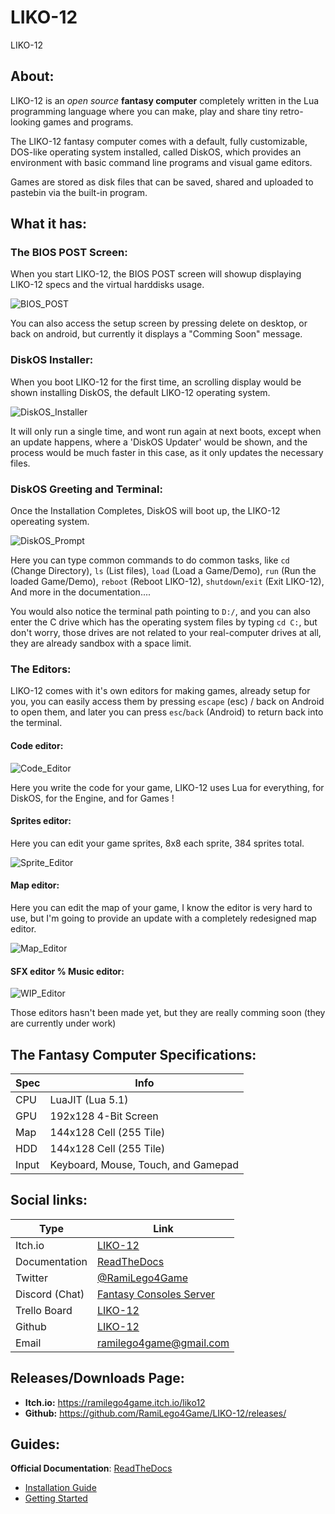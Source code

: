 # LIKO-12

LIKO-12

## About:

LIKO-12 is an _open source_ **fantasy computer** completely written in the Lua programming language where you can make, play and share tiny retro-looking games and programs.

The LIKO-12 fantasy computer comes with a default, fully customizable, DOS-like operating system installed, called DiskOS, which provides an environment with basic command line programs and visual game editors.

Games are stored as disk files that can be saved, shared and uploaded to pastebin via the built-in program.

## What it has:

### The BIOS POST Screen:

When you start LIKO-12, the BIOS POST screen will showup displaying LIKO-12 specs and the virtual harddisks usage.

![BIOS_POST](https://github.com/RamiLego4Game/LIKO-12/raw/master/Extra/Readme-Screenshots/BIOST_POST.png)

You can also access the setup screen by pressing delete on desktop, or back on android, but currently it displays a "Comming Soon" message.

### DiskOS Installer:

When you boot LIKO-12 for the first time, an scrolling display would be shown installing DiskOS, the default LIKO-12 operating system.

![DiskOS_Installer](https://github.com/RamiLego4Game/LIKO-12/raw/master/Extra/Readme-Screenshots/DiskOS_Installer.png)

It will only run a single time, and wont run again at next boots, except when an update happens, where a 'DiskOS Updater' would be shown, and the process would be much faster in this case, as it only updates the necessary files.

### DiskOS Greeting and Terminal:

Once the Installation Completes, DiskOS will boot up, the LIKO-12 opereating system.

![DiskOS_Prompt](https://github.com/RamiLego4Game/LIKO-12/raw/master/Extra/Readme-Screenshots/DiskOS_Prompt.gif)

Here you can type common commands to do common tasks, like `cd` (Change Directory), `ls` (List files), `load` (Load a Game/Demo), `run` (Run the loaded Game/Demo), `reboot` (Reboot LIKO-12), `shutdown`/`exit` (Exit LIKO-12), And more in the documentation....

You would also notice the terminal path pointing to `D:/`, and you can also enter the C drive which has the operating system files by typing `cd C:`, but don't worry, those drives are not related to your real-computer drives at all, they are already sandbox with a space limit.

### The Editors:

LIKO-12 comes with it's own editors for making games, already setup for you, you can easily access them by pressing `escape` (esc) / back on Android to open them, and later you can press `esc`/`back` (Android) to return back into the terminal.

#### Code editor:

![Code_Editor](https://github.com/RamiLego4Game/LIKO-12/raw/master/Extra/Readme-Screenshots/Code_Editor.png)

Here you write the code for your game, LIKO-12 uses Lua for everything, for DiskOS, for the Engine, and for Games !

#### Sprites editor:

Here you can edit your game sprites, 8x8 each sprite, 384 sprites total.

![Sprite_Editor](https://github.com/RamiLego4Game/LIKO-12/raw/master/Extra/Readme-Screenshots/Sprite_Editor.png)

#### Map editor:

Here you can edit the map of your game, I know the editor is very hard to use, but I'm going to provide an update with a completely redesigned map editor.

![Map_Editor](https://github.com/RamiLego4Game/LIKO-12/raw/master/Extra/Readme-Screenshots/Map_Editor.png)

#### SFX editor % Music editor:

![WIP_Editor](https://github.com/RamiLego4Game/LIKO-12/raw/master/Extra/Readme-Screenshots/WIP_Editor.png)

Those editors hasn't been made yet, but they are really comming soon (they are currently under work)

## The Fantasy Computer Specifications:

| Spec  | Info                                |
| ----- | ----------------------------------- |
| CPU   | LuaJIT (Lua 5.1)                    |
| GPU   | 192x128 4-Bit Screen                |
| Map   | 144x128 Cell (255 Tile)             |
| HDD   | 144x128 Cell (255 Tile)             |
| Input | Keyboard, Mouse, Touch, and Gamepad |

## Social links:

| Type           | Link                                                      |
| -------------- | --------------------------------------------------------- |
| Itch.io        | [LIKO-12](https://ramilego4game.itch.io/liko12)           |
| Documentation  | [ReadTheDocs](http://liko-12.readthedocs.io)              |
| Twitter        | [@RamiLego4Game](https://twitter.com/ramilego4game)       |
| Discord (Chat) | [Fantasy Consoles Server](https://discord.gg/H48rBJy)     |
| Trello Board   | [LIKO-12](https://trello.com/b/bHo8Y9sx/liko-12)          |
| Github         | [LIKO-12](https://github.com/RamiLego4Game/LIKO-12)       |
| Email          | [ramilego4game@gmail.com](emailto:ramilego4game@gmail.com)|

## Releases/Downloads Page: 

* **Itch.io:** https://ramilego4game.itch.io/liko12
* **Github:** https://github.com/RamiLego4Game/LIKO-12/releases/

## Guides:

**Official Documentation**: [ReadTheDocs](http://liko-12.readthedocs.io)

* [Installation Guide](http://liko-12.readthedocs.io/en/latest/Installation%20Guide/)
* [Getting Started](http://liko-12.readthedocs.io/en/latest/Getting%20Started/)
